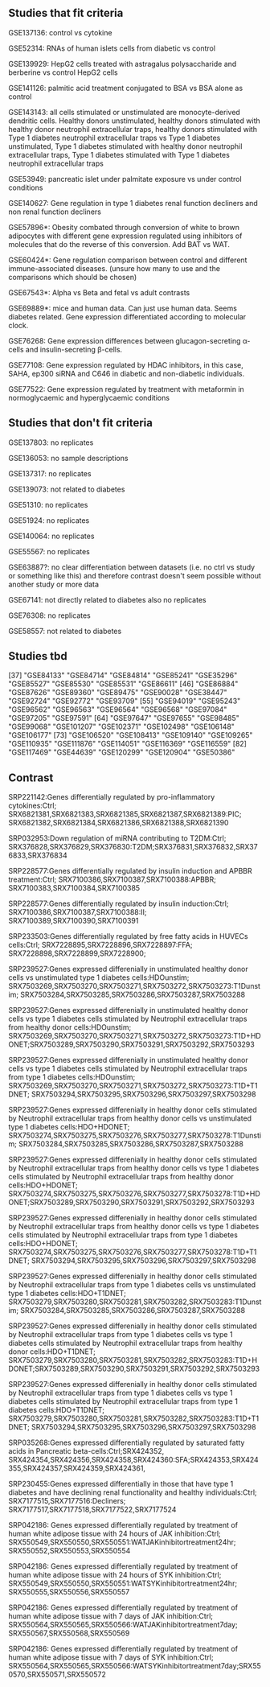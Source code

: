 ## Studies that fit criteria

GSE137136: control vs cytokine

GSE52314: RNAs of human islets cells from diabetic vs control

GSE139929: HepG2 cells treated with astragalus polysaccharide and berberine vs control HepG2 cells

GSE141126: palmitic acid treatment conjugated to BSA vs BSA alone as control

GSE143143: all cells stimulated or unstimulated are monocyte-derived dendritic cells. Healthy donors unstimulated, healthy donors stimulated with healthy donor neutrophil extracellular traps, healthy donors stimulated with Type 1 diabetes neutrophil extracellular traps  vs Type 1 diabetes unstimulated, Type 1 diabetes stimulated with healthy donor neutrophil extracellular traps, Type 1 diabetes  stimulated with Type 1 diabetes neutrophil extracellular traps

GSE53949: pancreatic islet under palmitate exposure vs under control conditions

GSE140627: Gene regulation in type 1 diabetes renal function decliners and non renal function decliners

GSE57896*: Obesity combated through conversion of white to brown adipocytes with different gene expression regulated using inhibitors of molecules that do the reverse of this conversion. Add BAT vs WAT.

GSE60424*: Gene regulation comparison between control and different immune-associated diseases. (unsure how many to use and the comparisons which should be chosen)

GSE67543*: Alpha vs Beta and fetal vs adult contrasts

GSE69889*: mice and human data. Can just use human data. Seems diabetes related. Gene expression differentiated according to molecular clock.

GSE76268: Gene expression differences between glucagon-secreting α-cells and insulin-secreting β-cells.

GSE77108: Gene expression regulated by HDAC inhibitors, in this case, SAHA, ep300 siRNA and C646 in diabetic and non-diabetic individuals.

GSE77522: Gene expression regulated by treatment with metaformin in normoglycaemic and hyperglycaemic conditions

## Studies that don't fit criteria

GSE137803: no replicates

GSE136053: no sample descriptions

GSE137317: no replicates 

GSE139073: not related to diabetes

GSE51310: no replicates

GSE51924: no replicates

GSE140064: no replicates

GSE55567: no replicates

GSE63887?: no clear differentiation between datasets (i.e. no ctrl vs study or something like this) and therefore contrast doesn't seem possible without another study or more data

GSE67141: not directly related to diabetes also no replicates

GSE76308: no replicates

GSE58557: not related to diabetes

## Studies tbd

[37] "GSE84133"  "GSE84714"  "GSE84814"  "GSE85241"  "GSE35296"  "GSE85527"  "GSE85530"  "GSE85531"  "GSE86611" 
[46] "GSE86884"  "GSE87626"  "GSE89360"  "GSE89475"  "GSE90028"  "GSE38447"  "GSE92724"  "GSE92772"  "GSE93709" 
[55] "GSE94019"  "GSE95243"  "GSE96562"  "GSE96563"  "GSE96564"  "GSE96568"  "GSE97084"  "GSE97205"  "GSE97591" 
[64] "GSE97647"  "GSE97655"  "GSE98485"  "GSE99068"  "GSE101207" "GSE102371" "GSE102498" "GSE106148" "GSE106177"
[73] "GSE106520" "GSE108413" "GSE109140" "GSE109265" "GSE110935" "GSE111876" "GSE114051" "GSE116369" "GSE116559"
[82] "GSE117469" "GSE44639"  "GSE120299" "GSE120904" "GSE50386" 


## Contrast


SRP221142:Genes differentially regulated by pro-inflammatory cytokines:Ctrl; SRX6821381,SRX6821383,SRX6821385,SRX6821387,SRX6821389:PIC; SRX6821382,SRX6821384,SRX6821386,SRX6821388,SRX6821390

SRP032953:Down regulation of miRNA contributing to T2DM:Ctrl; SRX376828,SRX376829,SRX376830:T2DM;SRX376831,SRX376832,SRX376833,SRX376834

SRP228577:Genes differentially regulated by insulin induction and APBBR treatment:Ctrl; SRX7100386,SRX7100387,SRX7100388:APBBR; SRX7100383,SRX7100384,SRX7100385

SRP228577:Genes differentially regulated by insulin induction:Ctrl; SRX7100386,SRX7100387,SRX7100388:II; SRX7100389,SRX7100390,SRX7100391

SRP233503:Genes differentially regulated by free fatty acids in HUVECs cells:Ctrl; SRX7228895,SRX7228896,SRX7228897:FFA; SRX7228898,SRX7228899,SRX7228900;

SRP239527:Genes expressed differenially in unstimulated healthy donor cells vs unstimulated type 1 diabetes cells:HDOunstim; SRX7503269,SRX7503270,SRX7503271,SRX7503272,SRX7503273:T1Dunstim; SRX7503284,SRX7503285,SRX7503286,SRX7503287,SRX7503288

SRP239527:Genes expressed differenially in unstimulated healthy donor cells vs type 1 diabetes cells stimulated by Neutrophil extracellular traps from healthy donor cells:HDOunstim; SRX7503269,SRX7503270,SRX7503271,SRX7503272,SRX7503273:T1D+HDONET;SRX7503289,SRX7503290,SRX7503291,SRX7503292,SRX7503293

SRP239527:Genes expressed differenially in unstimulated healthy donor cells vs type 1 diabetes cells stimulated by Neutrophil extracellular traps from type 1 diabetes cells:HDOunstim; SRX7503269,SRX7503270,SRX7503271,SRX7503272,SRX7503273:T1D+T1DNET; SRX7503294,SRX7503295,SRX7503296,SRX7503297,SRX7503298

SRP239527:Genes expressed differenially in healthy donor cells stimulated by Neutrophil extracellular traps from healthy donor cells vs unstimulated type 1 diabetes cells:HDO+HDONET; SRX7503274,SRX7503275,SRX7503276,SRX7503277,SRX7503278:T1Dunstim; SRX7503284,SRX7503285,SRX7503286,SRX7503287,SRX7503288

SRP239527:Genes expressed differenially in healthy donor cells stimulated by Neutrophil extracellular traps from healthy donor cells vs type 1 diabetes cells stimulated by Neutrophil extracellular traps from healthy donor cells:HDO+HDONET; SRX7503274,SRX7503275,SRX7503276,SRX7503277,SRX7503278:T1D+HDONET;SRX7503289,SRX7503290,SRX7503291,SRX7503292,SRX7503293

SRP239527:Genes expressed differenially in healthy donor cells stimulated by Neutrophil extracellular traps from healthy donor cells vs type 1 diabetes cells stimulated by Neutrophil extracellular traps from type 1 diabetes cells:HDO+HDONET; SRX7503274,SRX7503275,SRX7503276,SRX7503277,SRX7503278:T1D+T1DNET; SRX7503294,SRX7503295,SRX7503296,SRX7503297,SRX7503298

SRP239527:Genes expressed differenially in healthy donor cells stimulated by Neutrophil extracellular traps from type 1 diabetes cells vs unstimulated type 1 diabetes cells:HDO+T1DNET; SRX7503279,SRX7503280,SRX7503281,SRX7503282,SRX7503283:T1Dunstim; SRX7503284,SRX7503285,SRX7503286,SRX7503287,SRX7503288

SRP239527:Genes expressed differenially in healthy donor cells stimulated by Neutrophil extracellular traps from type 1 diabetes cells vs type 1 diabetes cells stimulated by Neutrophil extracellular traps from healthy donor cells:HDO+T1DNET; SRX7503279,SRX7503280,SRX7503281,SRX7503282,SRX7503283:T1D+HDONET;SRX7503289,SRX7503290,SRX7503291,SRX7503292,SRX7503293

SRP239527:Genes expressed differenially in healthy donor cells stimulated by Neutrophil extracellular traps from type 1 diabetes cells vs type 1 diabetes cells stimulated by Neutrophil extracellular traps from type 1 diabetes cells:HDO+T1DNET; SRX7503279,SRX7503280,SRX7503281,SRX7503282,SRX7503283:T1D+T1DNET; SRX7503294,SRX7503295,SRX7503296,SRX7503297,SRX7503298

SRP035268:Genes expressed differentially regulated by saturated fatty acids in Pancreatic beta-cells:Ctrl;SRX424352,	SRX424354,SRX424356,SRX424358,SRX424360:SFA;SRX424353,SRX424355,SRX424357,SRX424359,SRX424361,

SRP230455:Genes expressed differentially in those that have type 1 diabetes and have declining renal functionality and healthy individuals:Ctrl;	SRX7177515,SRX7177516:Decliners; SRX7177517,SRX7177518,SRX7177522,SRX7177524

SRP042186: Genes expressed differentially regulated by treatment of human white adipose tissue with 24 hours of JAK inhibition:Ctrl; SRX550549,SRX550550,SRX550551:WATJAKinhibitortreatment24hr; SRX550552,SRX550553,SRX550554

SRP042186: Genes expressed differentially regulated by treatment of human white adipose tissue with 24 hours of SYK inhibition:Ctrl; SRX550549,SRX550550,SRX550551:WATSYKinhibitortreatment24hr; SRX550555,SRX550556,SRX550557

SRP042186: Genes expressed differentially regulated by treatment of human white adipose tissue with 7 days of JAK inhibition:Ctrl; SRX550564,SRX550565,SRX550566:WATJAKinhibitortreatment7day; SRX550567,SRX550568,SRX550569

SRP042186: Genes expressed differentially regulated by treatment of human white adipose tissue with 7 days of SYK inhibition:Ctrl; SRX550564,SRX550565,SRX550566:WATSYKinhibitortreatment7day;SRX550570,SRX550571,SRX550572




